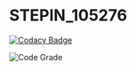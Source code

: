 # STEPIN_105276

[![Codacy Badge](https://api.codacy.com/project/badge/Grade/8a5bd697d95c4a6b9f2eb578871ceecc)](https://app.codacy.com/manual/KusuVenkataRamaSaiLakshmi/STEPIN_105276?utm_source=github.com&utm_medium=referral&utm_content=KusuVenkataRamaSaiLakshmi/STEPIN_105276&utm_campaign=Badge_Grade_Dashboard)


![Code Grade](https://github.com/stepin654321/MiniProject_Template/workflows/C/C++%20CI/badge.svg)
